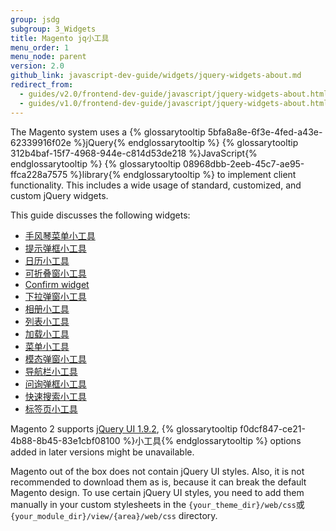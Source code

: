 ```yaml
---
group: jsdg
subgroup: 3_Widgets
title: Magento jq小工具
menu_order: 1
menu_node: parent
version: 2.0
github_link: javascript-dev-guide/widgets/jquery-widgets-about.md
redirect_from:
  - guides/v2.0/frontend-dev-guide/javascript/jquery-widgets-about.html
  - guides/v1.0/frontend-dev-guide/javascript/jquery-widgets-about.html
---
```


The Magento system uses a {% glossarytooltip 5bfa8a8e-6f3e-4fed-a43e-62339916f02e %}jQuery{% endglossarytooltip %} {% glossarytooltip 312b4baf-15f7-4968-944e-c814d53de218 %}JavaScript{% endglossarytooltip %} {% glossarytooltip 08968dbb-2eeb-45c7-ae95-ffca228a7575 %}library{% endglossarytooltip %} to implement client functionality. This includes a wide usage of standard, customized, and custom jQuery widgets.

This guide discusses the following widgets:
<ul>
<li><a href="{{ page.baseurl }}/javascript-dev-guide/widgets/widget_accordion.html" target="_blank">手风琴菜单小工具</a> </li>
<li><a href="{{ page.baseurl }}/javascript-dev-guide/widgets/widget_alert.html" target="_blank">提示弹框小工具</a> </li>
<li><a href="{{ page.baseurl }}/javascript-dev-guide/widgets/widget_calendar.html" target="_blank">日历小工具</a></li>
<li><a href="{{ page.baseurl }}/javascript-dev-guide/widgets/widget_collapsible.html" target="_blank">可折叠窗小工具</a></li>
<li><a href="{{ page.baseurl }}/javascript-dev-guide/widgets/widget_confirm.html" target="_blank">Confirm widget</a></li>
<li><a href="{{ page.baseurl }}/javascript-dev-guide/widgets/widget_dialog.html" target="_blank">下拉弹窗小工具</a></li>
<li><a href="{{ page.baseurl }}/javascript-dev-guide/widgets/widget_gallery.html" target="_blank">相册小工具</a></li>
<li><a href="{{ page.baseurl }}/javascript-dev-guide/widgets/widget_list.html" target="_blank">列表小工具</a></li>
<li><a href="{{ page.baseurl }}/javascript-dev-guide/widgets/widget_loader.html" target="_blank">加载小工具</a></li>
<li><a href="{{ page.baseurl }}/javascript-dev-guide/widgets/widget_menu.html" target="_blank">菜单小工具</a></li>
<li><a href="{{ page.baseurl }}/javascript-dev-guide/widgets/widget_modal.html" target="_blank">模态弹窗小工具</a></li>
<li><a href="{{ page.baseurl }}/javascript-dev-guide/widgets/widget_navigation.html" target="_blank">导航栏小工具</a></li>
<li><a href="{{ page.baseurl }}/javascript-dev-guide/widgets/widget_prompt.html" target="_blank">问询弹框小工具</a></li>
<li><a href="{{ page.baseurl }}/javascript-dev-guide/widgets/widget_quickSearch.html" target="_blank">快速搜索小工具</a></li>
<li><a href="{{ page.baseurl }}/javascript-dev-guide/widgets/widget_tabs.html" target="_blank">标签页小工具</a></li>

</ul>


<div class="bs-callout bs-callout-info" id="info">
  <p>Magento 2 supports <a href="http://blog.jqueryui.com/2012/11/jquery-ui-1-9-2/" target="_blank">jQuery UI 1.9.2</a>, {% glossarytooltip f0dcf847-ce21-4b88-8b45-83e1cbf08100 %}小工具{% endglossarytooltip %} options added in later versions might be unavailable.</p>
</div>

<div class="bs-callout bs-callout-info" id="info">
  <p>Magento out of the box does not contain jQuery UI styles. Also, it is not recommended to download them as is, because it can break the default Magento design. To use certain jQuery UI styles, you need to add them manually in your custom stylesheets in the <code>{your_theme_dir}/web/css</code>或<code>{your_module_dir}/view/{area}/web/css</code> directory.</p>
</div>
